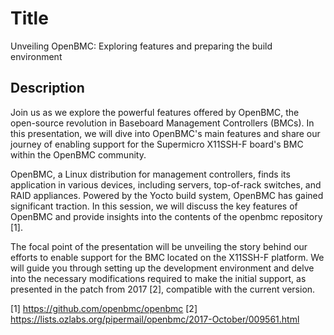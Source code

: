 # Title

Unveiling OpenBMC: Exploring features and preparing the build environment

## Description

Join us as we explore the powerful features offered by OpenBMC, the open-source
revolution in Baseboard Management Controllers (BMCs). In this presentation, we
will dive into OpenBMC's main features and share our journey of enabling support
for the Supermicro X11SSH-F board's BMC within the OpenBMC community.

OpenBMC, a Linux distribution for management controllers, finds its application
in various devices, including servers, top-of-rack switches, and RAID
appliances. Powered by the Yocto build system, OpenBMC has gained significant
traction. In this session, we will discuss the key features of OpenBMC and
provide insights into the contents of the openbmc repository [1].

The focal point of the presentation will be unveiling the story behind our
efforts to enable support for the BMC located on the X11SSH-F platform. We will
guide you through setting up the development environment and delve into the
necessary modifications required to make the initial support, as presented in
the patch from 2017 [2], compatible with the current version.

[1] https://github.com/openbmc/openbmc
[2] https://lists.ozlabs.org/pipermail/openbmc/2017-October/009561.html
